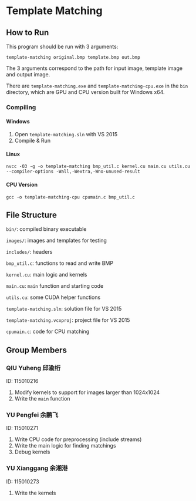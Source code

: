 # Template Matching

## How to Run

This program should be run with 3 arguments:

```
template-matching original.bmp template.bmp out.bmp
```

The 3 arguments correspond to the path for input image, template image and output image.

There are `template-matching.exe` and `template-matching-cpu.exe` in the `bin` directory, which are GPU and CPU version built for Windows x64.

### Compiling

#### Windows

1. Open `template-matching.sln` with VS 2015
2. Compile & Run

#### Linux

```
nvcc -O3 -g -o template-matching bmp_util.c kernel.cu main.cu utils.cu --compiler-options -Wall,-Wextra,-Wno-unused-result
```

#### CPU Version

```
gcc -o template-matching-cpu cpumain.c bmp_util.c
```



## File Structure

`bin/`: compiled binary executable

`images/`: images and templates for testing

`includes/`: headers

`bmp_util.c`: functions to read and write BMP

`kernel.cu`: main logic and kernels

`main.cu`: `main` function and starting code

`utils.cu`: some CUDA helper functions

`template-matching.sln`: solution file for VS 2015

`template-matching.vcxproj`: project file for VS 2015

`cpumain.c`: code for CPU matching

## Group Members

### QIU Yuheng 邱渝桁

ID: 115010216

1. Modify kernels to support for images larger than 1024x1024
2. Write the `main` function



### YU Pengfei 余鹏飞

ID: 115010271

1. Write CPU code for preprocessing (include streams)
2. Write the main logic for finding matchings
3. Debug kernels



### YU Xianggang 余湘港

ID: 115010273

1. Write the kernels

